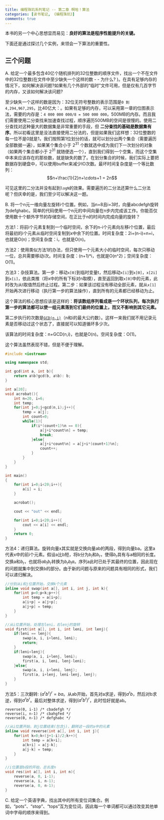 ```yaml
---
title: 编程珠玑系列笔记 -- 第二章 啊哈！算法
categories: [读书笔记, 《编程珠玑》]
comments: true
---
```


本书的另一个中心思想显而易见：**良好的算法是程序性能提升的关键。**

下面还是通过探讨几个实例，来领会一下算法的重要性。

<!-- more -->

## 三个问题

A. 给定一个最多包含40亿个随机排列的32位整数的顺序文件，找出一个不在文件中的32位整数(在文件中至少缺失一个这样的数 - - 为什么? )。在具有足够内存的情况下，如何解决该问题?如果有几个外部的“临时”文件可用，但是仅有几百字节的内存，又该如何解决该问题?

至少缺失一个这样的数是因为：32位无符号整数的表示范围是`0 到 4,294,967,295`，比40亿大：。如果有足够的内存，可以采用第一章的位图表示法，需要的内存是：`4 000 000 000/8 = 500 000 000`，500MB的内存。而且我们需要使用二分查找来加速查找过程，顺序遍历500MB的空间是很慢的。使用二分查找对这种量大的数据集是非常重要的手段，但 **二分查找的基础是数据集有序**。所以初看这里是没法直接使用二分法的，但是如果我们这样想：32位整数的每一位不是0就是1，我们按照第1位划分的话，就可以划分出两个集合（需要遍历全部数据一遍），如果某个集合小于 $2^{31}$ 个数就选中成为我们下一次划分的对象（如果两个集合都小于 $2^{31}$ 就随便选一个），直到我们得到一个空集，而这个空集中本来应该存在的那些数，就是缺失的数了。在划分集合的时候，我们实际上要把数据存到硬盘中，可以使用buffer来减少IO次数。最坏时间复杂度是一个等比数列：
$$n+\frac{1}{2}n+\cdots+1 = 2n$$

可见这里的二分法并没有起到`logN`的效果。需要遍历的二分法还算什么二分法呢？但庆幸的是，我们至少可以解决这一题。

B. 将一个n元一维向量左旋转i个位置。例如，当n=8且i=3时，向量abcdefgh旋转为defghabc。简单的代码使用一个n元的中间向量在n步内完成该工作。你能否仅使用数十个额外字节的存储空间，在正比于n的时间内完成向量的旋转？

方法1：将前i个元素复制到一个临时空间，余下的n-i个元素向左移i个位置，最后将最初的i个元素从临时空间复制到x中余下的位置。时间复杂度：2i+(n-i)=n+i，也就是O(n)；空间复杂度：i，也就是O(n)。

方法2：使用类似方法1的办法，但只使用一个元素大小的临时空间，每次只移动一位，总共需要移动i次。时间复杂度：(n+1)*i，也就是O(n^2)；空间复杂度：O(1)。

方法3：杂技算法。第一步：移动`x[0]`到临时变量t，然后移动`x[i]`到`x[0]`，`x[2i]`到`x[i]`，依此类推（将x中的所有下标对n取模），直至返回到取`x[0]`中的元素，此时改为从t取值然后终止过程。第二步：如果该过程没有移动全部元素，就从`x[1]`开始再次进行移动（执行第一步的算法操作），直到所有的元素都已经移动为止。

这个算法的核心思想应该是这样的：**将该数组序列看成是一个环状队列，每次执行第一步的算法都可以使一组元素落到它们最终的位置上，而又不影响到其它元素。**

第二步执行的次数是[`GCD(n,i)`](https://zh.wikipedia.org/zh-hans/%E6%9C%80%E5%A4%A7%E5%85%AC%E5%9B%A0%E6%95%B8)（n和i的最大公约数）。这样一来我们就不用记录元素是否移动过这个状态了，直接就可以知道循环多少次。

该算法的时间复杂度：n+GCD(n,i)，也就是O(n)。空间复杂度：O(1)。

这个算法虽然表现不错，但是不便于理解。

```C++
#include <iostream>

using namespace std;

int gcd(int a, int b){
    return a%b?gcd(b, a%b): b;
}

int a[20];
void acrobat(){
    int n=20, i=6;
    int temp;
    for(int j=0;j<gcd(n,i);j++){
        temp = a[j];
        int count=0;
        while(1){
            if(i*(count+1)%n == 0){
                a[j+i*count%n] = temp;
                break;
            }else{
                a[j+i*count%n] = a[j+i*(count+1)%n];
                count++;
            }
        }
    }
}

int main()
{
    for(int i=0;i<20;i++){
        a[i] = i;
    }

    acrobat();

    cout << "out" << endl;

    for(int i=0;i<20;i++){
        cout << a[i] << endl;
    }
    return 0;
}
```

方法4：递归算法。旋转向量x其实就是交换向量ab的两段，得到向量ba。这里a代表x中的前i个元素。假设a比b短，将b分为$b_l$和$b_r$，使得$b_r$具有与a相同的长度。交换a和$b_r$，也就将$ab_l b_r$转换为$b_r b_l a$。序列a此时已处于其最终的位置，因此现在的问题就集中到交换b的部分。由于新的问题与原来的问题具有相同的形式，我们可以递归解决。

```C++
//分别从i和j位置开始，交换k个元素
inline void swap(int a[], int i, int j, int k){
    for(int p=0;p<k;p++){
        int temp = a[i+p];
        a[i+p] = a[j+p];
        a[j+p] = temp;
    }
}

//从i位置开始，处理左leni，右lenj的旋转
void first(int a[], int i, int leni, int lenj){
    if(leni == lenj){
        swap(a, i, i+leni, leni);
        return;
    }
    if(leni<lenj){
        swap(a, i, i+lenj, leni);
        first(a, i, leni, lenj-leni);
    }else{
        swap(a, i, i+leni, lenj);
        first(a, i+lenj, leni-lenj, lenj);
    }
}
```

方法5：三次翻转: $(a^r b^r)^r = ba$。从ab开始，首先对a求逆，得到$a^r b$，然后对b求逆，得到$a^r b^r$。最后对整体求逆，得到$(a^r b^r)^r$，此时恰好就是ab。

```
reverse(0, i-1) /* cbadefgh */
reverse(i, n-1) /* cbahgfed */
reverse(0, n-1) /* defghabc */
```

```C++
//从i位置开始，到j位置结束(包含j)，翻转这一段的a中的元素
inline void reverse(int a[], int i, int j){
    for(int k=0;k<(j+1-i)/2;k++){
        int temp = a[k+i];
        a[k+i] = a[j-k];
        a[j-k] = temp;
    }
}

//i位置是b段的开始，总长度n
void res(int a[], int i, int n){
    reverse(a, 0, i-1);
    reverse(a, i, n-1);
    reverse(a, 0, n-1);
}
```

C. 给定一个英语字典，找出其中的所有变位词集合。例如，“pots”、“stop”、“tops”互为变位词，因此每一个单词都可以通过改变其他单词中字母的顺序来得到。


